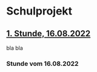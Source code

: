 # Schulprojekt

## [1. Stunde, 16.08.2022](#1)
bla bla







### <a name="1"></a> Stunde vom 16.08.2022



